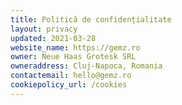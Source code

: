 ```yaml
---
title: Politică de confidențialitate
layout: privacy
updated: 2021-03-28
website_name: https://gemz.ro
owner: Neue Haas Grotesk SRL
owneraddress: Cluj-Napoca, Romania
contactemail: hello@gemz.ro
cookiepolicy_url: /cookies
---
```


